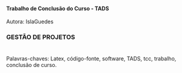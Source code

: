#### Trabalho de Conclusão do Curso - TADS
Autora:  IslaGuedes
### GESTÃO DE PROJETOS
# 

Palavras-chaves: Latex, código-fonte, software, TADS, tcc, trabalho, conclusão de curso.
